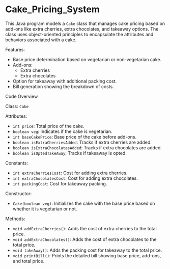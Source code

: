 # Cake_Pricing_System

This Java program models a `Cake` class that manages cake pricing based on add-ons like extra cherries, extra chocolates, and takeaway options. The class uses object-oriented principles to encapsulate the attributes and behaviors associated with a cake.

Features:

- Base price determination based on vegetarian or non-vegetarian cake.
- Add-ons:
  - Extra cherries
  - Extra chocolates
- Option for takeaway with additional packing cost.
- Bill generation showing the breakdown of costs.

Code Overview

Class: `Cake`

Attributes:
- `int price`: Total price of the cake.
- `boolean veg`: Indicates if the cake is vegetarian.
- `int baseCakePrice`: Base price of the cake before add-ons.
- `boolean isExtraCherriesAdded`: Tracks if extra cherries are added.
- `boolean isExtraChocolatesAdded`: Tracks if extra chocolates are added.
- `boolean isOptedTakeAway`: Tracks if takeaway is opted.

Constants:
- `int extraCherriesCost`: Cost for adding extra cherries.
- `int extraChocolatesCost`: Cost for adding extra chocolates.
- `int packingCost`: Cost for takeaway packing.

Constructor:
- `Cake(boolean veg)`: Initializes the cake with the base price based on whether it is vegetarian or not.

Methods:
- `void addExtraCherries()`: Adds the cost of extra cherries to the total price.
- `void addExtraChocolates()`: Adds the cost of extra chocolates to the total price.
- `void takeAway()`: Adds the packing cost for takeaway to the total price.
- `void printBill()`: Prints the detailed bill showing base price, add-ons, and total price.
